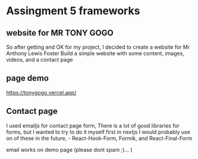 # Assingment 5 frameworks

## website for MR TONY GOGO
So after getting and OK for my project, I decided to create a website for Mr Anthony Lewis Foster
Build a simple website with some content, images, videos, and a contact page

## page demo
https://tonygogo.vercel.app/

## Contact page
I used emailjs for contact page form,
There is a lot of good libraries for forms, but I wanted to try to do it myself first in nextjs
I would probably use on of these in the future, - React-Hook-Form, Formik, and React-Final-Form

email works on demo page (please dont spam ;)... )

